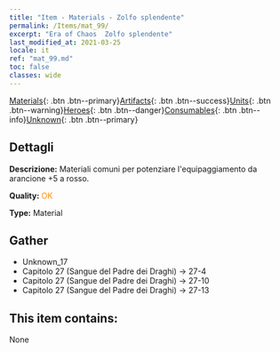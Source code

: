 ```yaml
---
title: "Item - Materials - Zolfo splendente"
permalink: /Items/mat_99/
excerpt: "Era of Chaos  Zolfo splendente"
last_modified_at: 2021-03-25
locale: it
ref: "mat_99.md"
toc: false
classes: wide
---
```

 [Materials](/it/Items/){: .btn .btn--primary}[Artifacts](/it/Items/Artifacts/){: .btn .btn--success}[Units](/it/Items/Units/){: .btn .btn--warning}[Heroes](/it/Items/Heroes/){: .btn .btn--danger}[Consumables](/it/Items/Consumables/){: .btn .btn--info}[Unknown](/it/Items/Unknown/){: .btn .btn--primary}

## Dettagli
 **Descrizione:** Materiali comuni per potenziare l'equipaggiamento da arancione +5 a rosso.

 **Quality:** <span style="color: #FF8C00">OK</span>

 **Type:** Material

## Gather

*    Unknown_17 
*    Capitolo 27 (Sangue del Padre dei Draghi) -> 27-4 
*    Capitolo 27 (Sangue del Padre dei Draghi) -> 27-10 
*    Capitolo 27 (Sangue del Padre dei Draghi) -> 27-13 

## This item contains:

  None

